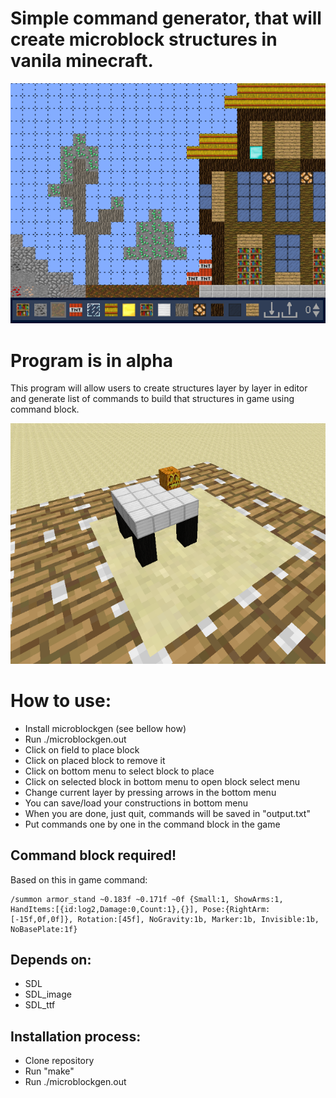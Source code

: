 # Simple command generator, that will create microblock structures in vanila minecraft.

![MicroblockPNG](https://github.com/DoITCreative/microblock-generator-vanila-minecraft/raw/master/docs/preview2.png)

# Program is in alpha

This program will allow users to create structures layer by
layer in editor and generate list of commands to build that 
structures in game using command block.

![MicroblockPNG](https://github.com/DoITCreative/microblock-generator-vanila-minecraft/raw/master/docs/preview.png)

# How to use:
- Install microblockgen (see bellow how)
- Run ./microblockgen.out
- Click on field to place block
- Click on placed block to remove it
- Click on bottom menu to select block to place
- Click on selected block in bottom menu to open block select menu
- Change current layer by pressing arrows in the bottom menu
- You can save/load your constructions in bottom menu
- When you are done, just quit, commands will be saved in "output.txt"
- Put commands one by one in the command block in the game

## Command block required!

Based on this in game command:
```
/summon armor_stand ~0.183f ~0.171f ~0f {Small:1, ShowArms:1, HandItems:[{id:log2,Damage:0,Count:1},{}], Pose:{RightArm:[-15f,0f,0f]}, Rotation:[45f], NoGravity:1b, Marker:1b, Invisible:1b, NoBasePlate:1f}
```

## Depends on:
- SDL
- SDL_image
- SDL_ttf

## Installation process:
- Clone repository
- Run "make"
- Run ./microblockgen.out

